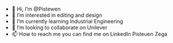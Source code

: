 - 👋 Hi, I’m @Pistewen
- 👀 I’m interested in editing and design
- 🌱 I’m currently learning Industrial Engineering
- 💞️ I’m looking to collaborate on Unilever
- 📫 How to reach me you can find me on LinkedIn Pisteuen Zega

<!---
Pistewen/Pistewen is a ✨ special ✨ repository because its `README.md` (this file) appears on your GitHub profile.
You can click the Preview link to take a look at your changes.
--->
